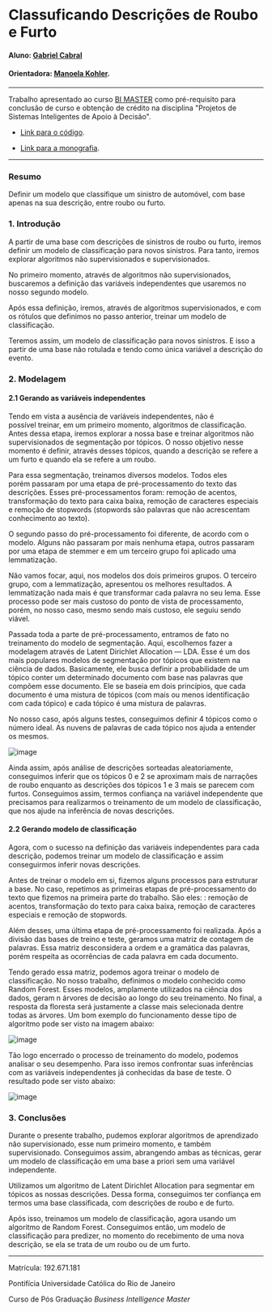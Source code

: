 # Classuficando Descrições de Roubo e Furto

#### Aluno: [Gabriel Cabral](https://github.com/cabralrgabriel )
#### Orientadora: [Manoela Kohler](https://github.com/manoelakohler).

---

Trabalho apresentado ao curso [BI MASTER](https://ica.puc-rio.ai/bi-master) como pré-requisito para conclusão de curso e obtenção de crédito na disciplina "Projetos de Sistemas Inteligentes de Apoio à Decisão".

<!-- para os links a seguir, caso os arquivos estejam no mesmo repositório que este README, não há necessidade de incluir o link completo: basta incluir o nome do arquivo, com extensão, que o GitHub completa o link corretamente -->
- [Link para o código](https://github.com/link_do_repositorio). <!-- caso não aplicável, remover esta linha -->

- [Link para a monografia](https://link_da_monografia.com). <!-- caso não aplicável, remover esta linha -->


---

### Resumo

Definir um modelo que classifique um sinistro de automóvel, com base apenas na sua descrição, entre roubo ou furto.

### 1. Introdução

A partir de uma base com descrições de sinistros de roubo ou furto, iremos definir um modelo de classificação para novos sinistros. Para tanto, iremos explorar algoritmos não supervisionados e supervisionados.

No primeiro momento, através de algoritmos não supervisionados, buscaremos a definição das variáveis independentes que usaremos no nosso segundo modelo.

Após essa definição, iremos, através de algoritmos supervisionados, e com os rótulos que definimos no passo anterior, treinar um modelo de classificação.

Teremos assim, um modelo de classificação para novos sinistros. E isso a partir de uma base não rotulada e tendo como única variável a descrição do evento.

### 2. Modelagem

#### 2.1 Gerando as variáveis independentes

Tendo em vista a ausência de variáveis independentes, não é possível treinar, em um primeiro momento, algoritmos de classificação. Antes dessa etapa, iremos explorar a nossa base e treinar algoritmos não supervisionados de segmentação por tópicos. O nosso objetivo nesse momento é definir, através desses tópicos, quando a descrição se refere a um furto e quando ela se refere a um roubo.

Para essa segmentação, treinamos diversos modelos. Todos eles porém passaram por uma etapa de pré-processamento do texto das descrições. Esses pré-processamentos foram: remoção de acentos, transformação do texto para caixa baixa, remoção de caracteres especiais e remoção de stopwords (stopwords são palavras que não acrescentam conhecimento ao texto).

O segundo passo do pré-processamento foi diferente, de acordo com o modelo. Alguns não passaram por mais nenhuma etapa, outros passaram por uma etapa de stemmer e em um terceiro grupo foi aplicado uma lemmatização.

Não vamos focar, aqui, nos modelos dos dois primeiros grupos. O terceiro grupo, com a lemmatização, apresentou os melhores resultados. A lemmatização nada mais é que transformar cada palavra no seu lema. Esse processo pode ser mais custoso do ponto de vista de processamento, porém, no nosso caso, mesmo sendo mais custoso, ele seguiu sendo viável.

Passada toda a parte de pré-processamento, entramos de fato no treinamento do modelo de segmentação. Aqui, escolhemos fazer a modelagem através de Latent Dirichlet Allocation — LDA. Esse é um dos mais populares modelos de segmentação por tópicos que existem na ciência de dados. Basicamente, ele busca definir a probabilidade de um tópico conter um determinado documento com base nas palavras que compõem esse documento. Ele se baseia em dois princípios, que cada documento é uma mistura de tópicos (com mais ou menos identificação com cada tópico) e cada tópico é uma mistura de palavras.

No nosso caso, após alguns testes, conseguimos definir 4 tópicos como o número ideal. As nuvens de palavras de cada tópico nos ajuda a entender os mesmos.

![image](https://user-images.githubusercontent.com/85505337/137609850-1cb39c51-0295-4848-95fc-6658a4313dd4.png)

Ainda assim, após análise de descrições sorteadas aleatoriamente, conseguimos inferir que os tópicos 0 e 2 se aproximam mais de narrações de roubo enquanto as descrições dos tópicos 1 e 3 mais se parecem com furtos. Conseguimos assim, termos confiança na variável independente que precisamos para realizarmos o treinamento de um modelo de classificação, que nos ajude na inferência de novas descrições.

#### 2.2 Gerando modelo de classificação

Agora, com o sucesso na definição das variáveis independentes para cada descrição, podemos treinar um modelo de classificação e assim conseguirmos inferir novas descrições.

Antes de treinar o modelo em si, fizemos alguns processos para estruturar a base. No caso, repetimos as primeiras etapas de pré-processamento do texto que fizemos na primeira parte do trabalho. São eles: : remoção de acentos, transformação do texto para caixa baixa, remoção de caracteres especiais e remoção de stopwords.

Além desses, uma última etapa de pré-processamento foi realizada. Após a divisão das bases de treino e teste, geramos uma matriz de contagem de palavras. Essa matriz desconsidera a ordem e a gramática das palavras, porém respeita as ocorrências de cada palavra em cada documento.

Tendo gerado essa matriz, podemos agora treinar o modelo de classificação. No nosso trabalho, definimos o modelo conhecido como Random Forest. Esses modelos, amplamente utilizados na ciência dos dados, geram n árvores de decisão ao longo do seu treinamento. No final, a resposta da floresta será justamente a classe mais selecionada dentre todas as árvores. Um bom exemplo do funcionamento desse tipo de algoritmo pode ser visto na imagem abaixo:

![image](https://user-images.githubusercontent.com/85505337/137637156-bc8c3166-01c9-41dc-b31f-67a862813e57.png)

Tão logo encerrado o processo de treinamento do modelo, podemos analisar o seu desempenho. Para isso iremos confrontar suas inferências com as variáveis independentes já conhecidas da base de teste. O resultado pode ser visto abaixo:

![image](https://user-images.githubusercontent.com/85505337/137637283-95604b01-fc1e-4438-9ec5-d3cfe3beda4c.png)

### 3. Conclusões

Durante o presente trabalho, pudemos explorar algoritmos de aprendizado não supervisionado, esse num primeiro momento, e também supervisionado. Conseguimos assim, abrangendo ambas as técnicas, gerar um modelo de classificação em uma base a priori sem uma variável independente.

Utilizamos um  algoritmo de Latent Dirichlet Allocation para segmentar em tópicos as nossas descrições. Dessa forma, conseguimos ter confiança em termos uma base classificada, com descrições de roubo e de furto.

Após isso, treinamos um modelo de classificação, agora usando um algoritmo de Random Forest. Conseguimos então, um modelo de classificação para predizer, no momento do recebimento de uma nova descrição, se ela se trata de um roubo ou de um furto.

---

Matrícula: 192.671.181

Pontifícia Universidade Católica do Rio de Janeiro

Curso de Pós Graduação *Business Intelligence Master*
